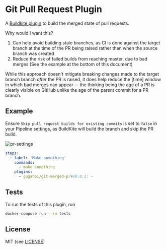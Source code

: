 # Git Pull Request Plugin

A [Buildkite plugin](https://buildkite.com/docs/agent/v3/plugins) to build the merged state of pull requests.

Why would I want this?

1. Can help avoid building stale branches, as CI is done against the target branch at the time of the PR being raised rather than when the source branch was created
1. Reduce the risk of failed builds from reaching master, due to bad merges (See the example at the bottom of this document)

While this approach doesn't mitigate breaking changes made to the target branch branch *after* the PR is raised, it does help reduce the [time] window in which bad merges can appear -- the thinking being the age of a PR is clearly visible on GitHub unlike the age of the parent commit for a PR branch.

## Example

Ensure `Skip pull request builds for existing commits` is set to `false` in your Pipeline settings, as BuildKite will build the branch and skip the PR build.

![pr-settings](./buildkite-pr-settings.png)

```yml
steps:
  - label: 'Make something'
    commands:
      - make something
    plugins:
      - gugahoi/git-merged-pr#v0.0.1: ~
```

## Tests

To run the tests of this plugin, run

```sh
docker-compose run --rm tests
```

## License

MIT (see [LICENSE](LICENSE))
